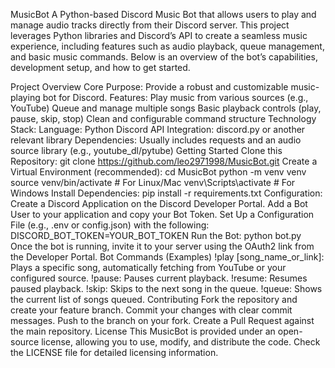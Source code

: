 MusicBot
A Python-based Discord Music Bot that allows users to play and manage audio tracks directly from their Discord server. This project leverages Python libraries and Discord’s API to create a seamless music experience, including features such as audio playback, queue management, and basic music commands. Below is an overview of the bot’s capabilities, development setup, and how to get started.

Project Overview
Core Purpose: Provide a robust and customizable music-playing bot for Discord.
Features:
Play music from various sources (e.g., YouTube)
Queue and manage multiple songs
Basic playback controls (play, pause, skip, stop)
Clean and configurable command structure
Technology Stack:
Language: Python
Discord API Integration: discord.py or another relevant library
Dependencies: Usually includes requests and an audio source library (e.g., youtube_dl/pytube)
Getting Started
Clone this Repository:
git clone https://github.com/leo2971998/MusicBot.git
Create a Virtual Environment (recommended):
cd MusicBot
python -m venv venv
source venv/bin/activate    # For Linux/Mac
venv\Scripts\activate       # For Windows
Install Dependencies:
pip install -r requirements.txt
Configuration:
Create a Discord Application on the Discord Developer Portal.
Add a Bot User to your application and copy your Bot Token.
Set Up a Configuration File (e.g., .env or config.json) with the following:
DISCORD_BOT_TOKEN=YOUR_BOT_TOKEN
Run the Bot:
python bot.py
Once the bot is running, invite it to your server using the OAuth2 link from the Developer Portal.
Bot Commands (Examples)
!play [song_name_or_link]: Plays a specific song, automatically fetching from YouTube or your configured source.
!pause: Pauses current playback.
!resume: Resumes paused playback.
!skip: Skips to the next song in the queue.
!queue: Shows the current list of songs queued.
Contributing
Fork the repository and create your feature branch.
Commit your changes with clear commit messages.
Push to the branch on your fork.
Create a Pull Request against the main repository.
License
This MusicBot is provided under an open-source license, allowing you to use, modify, and distribute the code. Check the LICENSE file for detailed licensing information.

